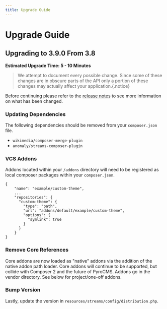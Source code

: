 ```yaml
---
title: Upgrade Guide
---
```


# Upgrade Guide

<div class="documentation__toc"></div>

## Upgrading to 3.9.0 From 3.8

**Estimated Upgrade Time: 5 - 10 Minutes**

> We attempt to document every possible change. Since some of these changes are in obscure parts of the API only a portion of these changes may actually affect your application.{.notice}

Before continuing please refer to the [release notes](../prologue/release-notes) to see more information on what has been changed.

### Updating Dependencies

The following dependencies should be removed from your `composer.json` file.

- `wikimedia/composer-merge-plugin`
- `anomaly/streams-composer-plugin`

### VCS Addons

Addons located within your `/addons` directory will need to be registered as local composer packages within your `composer.json`.

```
{
    "name": "example/custom-theme",
    ...
    "repositories": {
      "custom-theme": {
        "type": "path",
        "url": "addons/default/example/custom-theme",
        "options": {
          "symlink": true
        }
      }
    }
}
```

### Remove Core References

Core addons are now loaded as "native" addons via the addition of the native addon path loader. Core addons will continue to be supported, but collide with Composer 2 and the future of PyroCMS. Addons go in the vendor directory. See below for project/one-off addons.

### Bump Version

Lastly, update the version in `resources/streams/config/distribution.php`.
